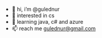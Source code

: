 - 👋 hi, i’m @gulednur
- 👀 interested in cs
- 🌱 learning java, c# and azure
- 📫 reach me gulednur@gmail.com

<!---
gulednur/gulednur is a ✨ special ✨ repository because its `README.md` (this file) appears on your GitHub profile.
You can click the Preview link to take a look at your changes.
--->
